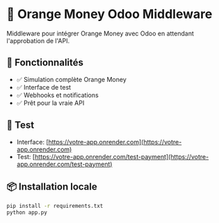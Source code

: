 # 🧡 Orange Money Odoo Middleware

Middleware pour intégrer Orange Money avec Odoo en attendant l'approbation de l'API.

## 🚀 Fonctionnalités

- ✅ Simulation complète Orange Money
- ✅ Interface de test
- ✅ Webhooks et notifications
- ✅ Prêt pour la vraie API

## 🧪 Test

- Interface: [https://votre-app.onrender.com](https://votre-app.onrender.com)
- Test: [https://votre-app.onrender.com/test-payment](https://votre-app.onrender.com/test-payment)

## 📦 Installation locale

```bash
pip install -r requirements.txt
python app.py
